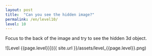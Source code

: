```yaml
---
layout: post
title:  "Can you see the hidden image?"
permalink: /en/level10/
level: 10
---
```

Focus to the back of the image and try to see the hidden 3d object.

![Level {{page.level}}]({{ site.url }}/assets/level_{{page.level}}.png)